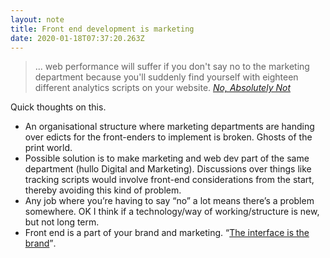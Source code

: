 ```yaml
---
layout: note
title: Front end development is marketing
date: 2020-01-18T07:37:20.263Z
---
```

> ... web performance will suffer if you don't say no to the marketing department because you'll suddenly find yourself with eighteen different analytics scripts on your website. <cite><a href="https://css-tricks.com/no-absolutely-not/">No, Absolutely Not</a></cite>

Quick thoughts on this.

- An organisational structure where marketing departments are handing over edicts for the front-enders to implement is broken. Ghosts of the print world.
- Possible solution is to make marketing and web dev part of the same department (hullo Digital and Marketing). Discussions over things like tracking scripts would involve front-end considerations from the start, thereby avoiding this kind of problem.
- Any job where you’re having to say “no” a lot means there’s a problem somewhere. OK I think if a technology/way of working/structure is new, but not long term.
- Front end is a part of your brand and marketing. <q><a href="https://ia.net/topics/the-interface-of-a-cheeseburger">The interface is the brand</a></q>.



